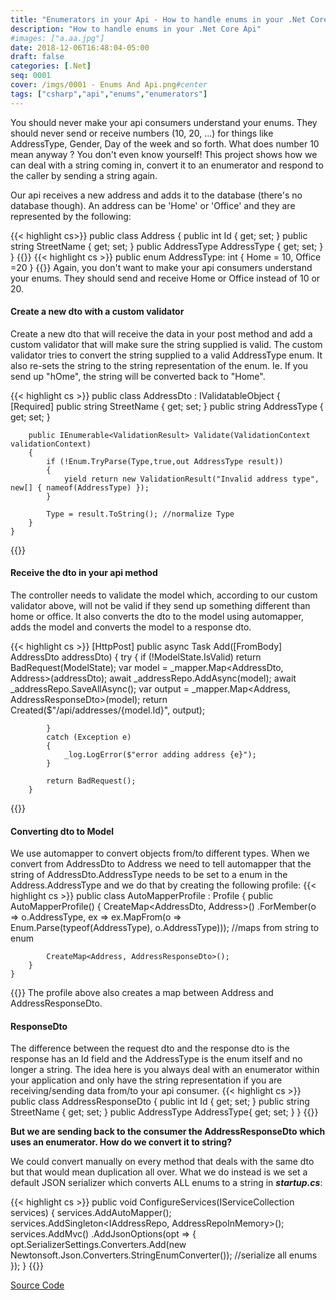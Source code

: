 ```yaml
---
title: "Enumerators in your Api - How to handle enums in your .Net Core Api"
description: "How to handle enums in your .Net Core Api"
#images: ["a.aa.jpg"]
date: 2018-12-06T16:48:04-05:00
draft: false
categories: [.Net]
seq: 0001
cover: /imgs/0001 - Enums And Api.png#center
tags: ["csharp","api","enums","enumerators"]
---
```

You should never make your api consumers understand your enums. They should never send or receive numbers (10, 20, ...) for things like AddressType, 
Gender, Day of the week and so forth. What does number 10 mean anyway ? You don't even know yourself! This project shows how we can deal with a string coming in, convert it to an enumerator and respond to the caller by sending a string again.

Our api receives a new address and adds it to the database (there's no database though). An address can be 'Home' or 'Office'
and they are represented by the following:

{{< highlight cs>}}
    public class Address
    {
        public int Id { get; set; }
        public string StreetName { get; set; }
        public AddressType AddressType { get; set; }
    }
{{</highlight>}}
{{< highlight cs >}}
    public enum AddressType: int
    {
        Home = 10,
        Office =20
    }
{{</highlight>}}
Again, you don't want to make your api consumers understand your enums. They should send and receive Home or Office instead of 10 or 20.

#### Create a new dto with a custom validator

Create a new dto that will receive the data in your post method and add a custom validator that will make sure the string supplied is valid. The custom validator tries to convert the string supplied to a valid AddressType enum. It also re-sets the string to the string representation of the enum. Ie. If you send up "hOme", the string will be converted back to "Home".

{{< highlight cs >}}
    public class AddressDto : IValidatableObject
    {
        [Required]
        public string StreetName { get; set; }
        public string AddressType { get; set; }

        public IEnumerable<ValidationResult> Validate(ValidationContext validationContext)
        {
            if (!Enum.TryParse(Type,true,out AddressType result))
            {
                yield return new ValidationResult("Invalid address type", new[] { nameof(AddressType) });
            }

            Type = result.ToString(); //normalize Type
        }
    }
{{</highlight>}}

#### Receive the dto in your api method

The controller needs to validate the model which, according to our custom validator above, will not be valid if they send up something different than home or office. It also converts the dto to the model using automapper, adds the model and converts the model to a response dto.

{{< highlight cs >}}
        [HttpPost]
        public async Task<IActionResult> Add([FromBody] AddressDto addressDto)
        {
            try
            {
                if (!ModelState.IsValid) return BadRequest(ModelState);
                var model = _mapper.Map<AddressDto, Address>(addressDto);
                await _addressRepo.AddAsync(model);
                await _addressRepo.SaveAllAsync();
                var output = _mapper.Map<Address, AddressResponseDto>(model);
                return Created($"/api/addresses/{model.Id}", output);

            }
            catch (Exception e)
            {
                _log.LogError($"error adding address {e}");
            }

            return BadRequest();
        }
{{</highlight>}}

#### Converting dto to Model

We use automapper to convert objects from/to different types. When we convert from AddressDto to Address we need to tell automapper that the string of AddressDto.AddressType needs to be set to a enum in the Address.AddressType and we do that by creating the following profile:
{{< highlight cs >}}
    public class AutoMapperProfile : Profile
    {
        public AutoMapperProfile()
        {
            CreateMap<AddressDto, Address>()
                .ForMember(o => o.AddressType, ex => ex.MapFrom(o => Enum.Parse(typeof(AddressType), o.AddressType))); //maps from string to enum

            CreateMap<Address, AddressResponseDto>();
        }
    }
{{</highlight>}}
The profile above also creates a map between Address and AddressResponseDto.

#### ResponseDto

The difference between the request dto and the response dto is the response has an Id field and the AddressType is the enum itself and no longer a string. The idea here is you always deal with an enumerator within your application and only have the string representation if you are receiving/sending data from/to your api consumer.
{{< highlight cs >}}
    public class AddressResponseDto
    {
        public int Id { get; set; }
        public string StreetName { get; set; }
        public AddressType AddressType{ get; set; }
    }
{{</highlight>}}

**But we are sending back to the consumer the AddressResponseDto which uses an enumerator. How do we convert it to string?**

We could convert manually on every method that deals with the same dto but that would mean duplication all over. What we do instead is we set a default JSON serializer which converts ALL enums to a string in **_startup.cs_**:

{{< highlight cs >}}
        public void ConfigureServices(IServiceCollection services)
        {
            services.AddAutoMapper();
            services.AddSingleton<IAddressRepo, AddressRepoInMemory>();
            services.AddMvc()
              .AddJsonOptions(opt => {
                  opt.SerializerSettings.Converters.Add(new Newtonsoft.Json.Converters.StringEnumConverter()); //serialize all enums
              });
        }
{{</highlight>}}


[Source Code](https://github.com/wleme/HandlingEnumsInApi)

